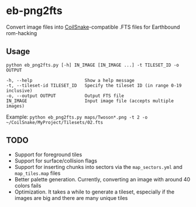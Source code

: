 # eb-png2fts
Convert image files into [CoilSnake](https://github.com/pk-hack/CoilSnake/)-compatible .FTS files for Earthbound rom-hacking

## Usage
```
python eb_png2fts.py [-h] IN_IMAGE [IN_IMAGE ...] -t TILESET_ID -o OUTPUT

-h, --help                    Show a help message
-t, --tileset-id TILESET_ID   Specify the tileset ID (in range 0-19 inclusive)
-o, --output OUTPUT           Output FTS file
IN_IMAGE                      Input image file (accepts multiple images)
```

Example:
`python eb_png2fts.py maps/Twoson*.png -t 2 -o ~/CoilSnake/MyProject/Tilesets/02.fts`

## TODO
- Support for foreground tiles
- Support for surface/collision flags
- Support for inserting chunks into sectors via the `map_sectors.yml` and `map_tiles.map` files
- Better palette generation. Currently, converting an image with around 40 colors fails
- Optimization. It takes a while to generate a tileset, especially if the images are big and there are many unique tiles
